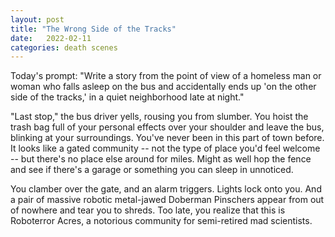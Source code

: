 ```yaml
---
layout: post
title: "The Wrong Side of the Tracks"
date:   2022-02-11
categories: death scenes
---
```

Today's prompt: "Write a story from the point of view of a homeless man or woman who falls asleep on the bus and accidentally ends up 'on the other side of the tracks,' in a quiet neighborhood late at night."

"Last stop," the bus driver yells, rousing you from slumber. You hoist the trash bag full of your personal effects over your shoulder and leave the bus, blinking at your surroundings. You've never been in this part of town before. It looks like a gated community -- not the type of place you'd feel welcome -- but there's no place else around for miles. Might as well hop the fence and see if there's a garage or something you can sleep in unnoticed.

You clamber over the gate, and an alarm triggers. Lights lock onto you. And a pair of massive robotic metal-jawed Doberman Pinschers appear from out of nowhere and tear you to shreds. Too late, you realize that this is Roboterror Acres, a notorious community for semi-retired mad scientists.
